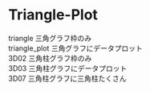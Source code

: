 # Triangle-Plot
triangle  三角グラフ枠のみ\
triangle_plot  三角グラフにデータプロット\
3D02  三角柱グラフ枠のみ\
3D03  三角柱グラフにデータプロット\
3D07  三角柱グラフに三角柱たくさん
